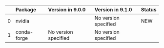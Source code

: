 <!-- markdown-link-check-disable -->

|    | Package     | Version in 9.0.0     | Version in 9.1.0     | Status   |
|---:|:------------|:---------------------|:---------------------|:---------|
|  0 | nvidia      |                      | No version specified | NEW      |
|  1 | conda-forge | No version specified | No version specified |          |